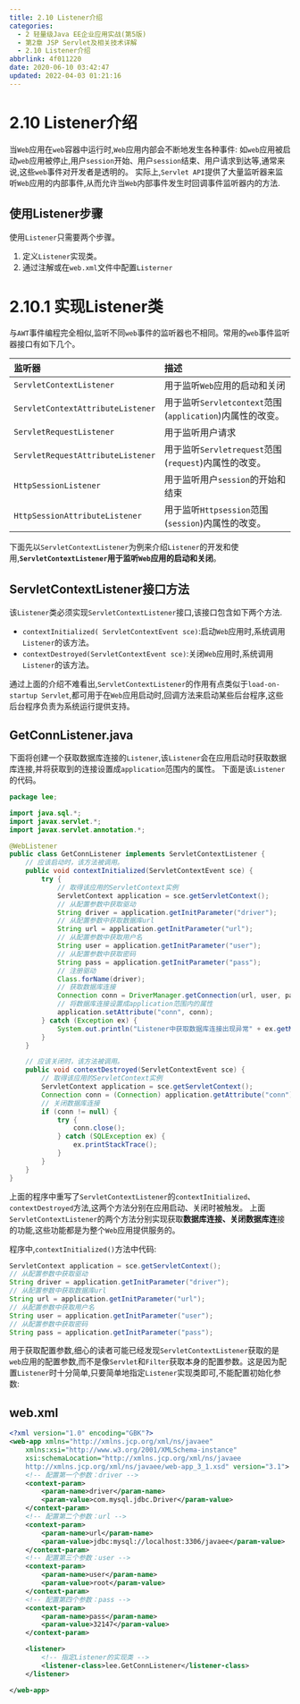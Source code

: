 ```yaml
---
title: 2.10 Listener介绍
categories: 
  - 2 轻量级Java EE企业应用实战(第5版)
  - 第2章 JSP Servlet及相关技术详解
  - 2.10 Listener介绍
abbrlink: 4f011220
date: 2020-06-10 03:42:47
updated: 2022-04-03 01:21:16
---
```

# 2.10 Listener介绍
当`Web`应用在`web`容器中运行时,`Web`应用内部会不断地发生各种事件:
如`web`应用被启动`web`应用被停止,用户`session`开始、用户`session`结束、用户请求到达等,通常来说,这些`web`事件对开发者是透明的。
实际上,`Servlet API`提供了大量监听器来监听`Web`应用的内部事件,从而允许当`Web`内部事件发生时回调事件监听器内的方法.
## 使用Listener步骤
使用`Listener`只需要两个步骤。
1. 定义`Listener`实现类。
2. 通过注解或在`web.xml`文件中配置`Listerner`

# 2.10.1 实现Listener类
与`AWT`事件编程完全相似,监听不同`web`事件的监听器也不相同。常用的`web`事件监听器接口有如下几个。

|监听器|描述|
|:---|:---|
|`ServletContextListener`|用于监听`Web`应用的启动和关闭|
|`ServletContextAttributeListener`|用于监听`Servletcontext`范围(`application`)内属性的改变。|
|`ServletRequestListener`|用于监听用户请求|
|`ServletRequestAttributeListener`|用于监听`Servletrequest`范围(`request`)内属性的改变。|
|`HttpSessionListener`|用于监听用户`session`的开始和结束|
|`HttpSessionAttributeListener`|用于监听`Httpsession`范围(`session`)内属性的改变。|

下面先以`ServletContextListener`为例来介绍`Listener`的开发和使用,**`ServletContextListener`用于监听`Web`应用的启动和关闭**。
## ServletContextListener接口方法
该`Listener`类必须实现`ServletContextListener`接口,该接口包含如下两个方法.
- `contextInitialized( ServletContextEvent sce)`:启动`Web`应用时,系统调用`Listener`的该方法。
- `contextDestroyed(ServletContextEvent sce)`:关闭`Web`应用时,系统调用`Listener`的该方法。

通过上面的介绍不难看出,`ServletContextListener`的作用有点类似于`load-on-startup Servlet`,都可用于在`Web`应用启动时,回调方法来启动某些后台程序,这些后台程序负责为系统运行提供支持。
## GetConnListener.java
下面将创建一个获取数据库连接的`Listener`,该`Listener`会在应用启动时获取数据库连接,并将获取到的连接设置成`application`范围内的属性。
下面是该`Listener`的代码。
```java
package lee;

import java.sql.*;
import javax.servlet.*;
import javax.servlet.annotation.*;

@WebListener
public class GetConnListener implements ServletContextListener {
    // 应该启动时，该方法被调用。
    public void contextInitialized(ServletContextEvent sce) {
        try {
            // 取得该应用的ServletContext实例
            ServletContext application = sce.getServletContext();
            // 从配置参数中获取驱动
            String driver = application.getInitParameter("driver");
            // 从配置参数中获取数据库url
            String url = application.getInitParameter("url");
            // 从配置参数中获取用户名
            String user = application.getInitParameter("user");
            // 从配置参数中获取密码
            String pass = application.getInitParameter("pass");
            // 注册驱动
            Class.forName(driver);
            // 获取数据库连接
            Connection conn = DriverManager.getConnection(url, user, pass);
            // 将数据库连接设置成application范围内的属性
            application.setAttribute("conn", conn);
        } catch (Exception ex) {
            System.out.println("Listener中获取数据库连接出现异常" + ex.getMessage());
        }
    }

    // 应该关闭时，该方法被调用。
    public void contextDestroyed(ServletContextEvent sce) {
        // 取得该应用的ServletContext实例
        ServletContext application = sce.getServletContext();
        Connection conn = (Connection) application.getAttribute("conn");
        // 关闭数据库连接
        if (conn != null) {
            try {
                conn.close();
            } catch (SQLException ex) {
                ex.printStackTrace();
            }
        }
    }
}
```
上面的程序中重写了`ServletContextListener`的`contextInitialized`、`contextDestroyed`方法,这两个方法分别在应用启动、关闭时被触发。
上面`ServletContextListener`的两个方法分别实现获取**数据库连接、关闭数据库连**接的功能,这些功能都是为整个`Web`应用提供服务的。

程序中,`contextInitialized()`方法中代码:
```java
ServletContext application = sce.getServletContext();
// 从配置参数中获取驱动
String driver = application.getInitParameter("driver");
// 从配置参数中获取数据库url
String url = application.getInitParameter("url");
// 从配置参数中获取用户名
String user = application.getInitParameter("user");
// 从配置参数中获取密码
String pass = application.getInitParameter("pass");
```
用于获取配置参数,细心的读者可能已经发现`ServletContextListener`获取的是`web`应用的配置参数,而不是像`Servlet`和`Filter`获取本身的配置参数。这是因为配置`Listener`时十分简单,只要简单地指定`Listener`实现类即可,不能配置初始化参数:
## web.xml
```xml
<?xml version="1.0" encoding="GBK"?>
<web-app xmlns="http://xmlns.jcp.org/xml/ns/javaee"
    xmlns:xsi="http://www.w3.org/2001/XMLSchema-instance"
    xsi:schemaLocation="http://xmlns.jcp.org/xml/ns/javaee
    http://xmlns.jcp.org/xml/ns/javaee/web-app_3_1.xsd" version="3.1">
    <!-- 配置第一个参数：driver -->
    <context-param>
        <param-name>driver</param-name>
        <param-value>com.mysql.jdbc.Driver</param-value>
    </context-param>
    <!-- 配置第二个参数：url -->
    <context-param>
        <param-name>url</param-name>
        <param-value>jdbc:mysql://localhost:3306/javaee</param-value>
    </context-param>
    <!-- 配置第三个参数：user -->
    <context-param>
        <param-name>user</param-name>
        <param-value>root</param-value>
    </context-param>
    <!-- 配置第四个参数：pass -->
    <context-param>
        <param-name>pass</param-name>
        <param-value>32147</param-value>
    </context-param>

    <listener>
        <!-- 指定Listener的实现类 -->
        <listener-class>lee.GetConnListener</listener-class>
    </listener>

</web-app>
```
